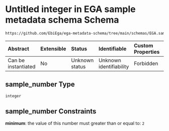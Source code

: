 # Untitled integer in EGA sample metadata schema Schema

```txt
https://github.com/EbiEga/ega-metadata-schema/tree/main/schemas/EGA.sample.json#/properties/sample_grouping/oneOf/0/properties/sample_number
```



| Abstract            | Extensible | Status         | Identifiable            | Custom Properties | Additional Properties | Access Restrictions | Defined In                                                                   |
| :------------------ | :--------- | :------------- | :---------------------- | :---------------- | :-------------------- | :------------------ | :--------------------------------------------------------------------------- |
| Can be instantiated | No         | Unknown status | Unknown identifiability | Forbidden         | Allowed               | none                | [EGA.sample.json\*](../../../schemas/EGA.sample.json "open original schema") |

## sample\_number Type

`integer`

## sample\_number Constraints

**minimum**: the value of this number must greater than or equal to: `2`
